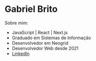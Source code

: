 # Gabriel Brito

Sobre mim:
- JavaScript | React | Next.js
- Graduado em Sistemas de Informação
- Desenvolvedor em Neogrid
- Desenvolvedor Web desde 2021
- [LinkedIn](https://www.linkedin.com/in/gabriel-brito-260319205/)

